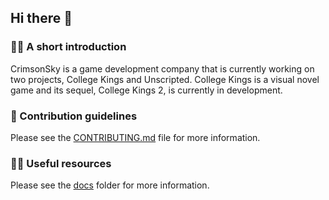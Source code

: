 ## Hi there 👋

### 🙋‍♀️ A short introduction

CrimsonSky is a game development company that is currently working on two projects, College Kings and Unscripted. College Kings is a visual novel game and its sequel, College Kings 2, is currently in development.

### 🌈 Contribution guidelines

Please see the [CONTRIBUTING.md](docs/CONTRIBUTING.md) file for more information.

### 👩‍💻 Useful resources

Please see the [docs](docs) folder for more information.
